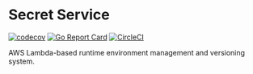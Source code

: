 # Secret Service

[![codecov](https://codecov.io/gh/marcinwyszynski/secretservice/branch/master/graph/badge.svg)](https://codecov.io/gh/marcinwyszynski/secretservice)
[![Go Report Card](https://goreportcard.com/badge/github.com/marcinwyszynski/secretservice)](https://goreportcard.com/report/github.com/marcinwyszynski/secretservice)
[![CircleCI](https://circleci.com/gh/marcinwyszynski/secretservice.svg?style=svg)](https://circleci.com/gh/marcinwyszynski/secretservice)

AWS Lambda-based runtime environment management and versioning system.
